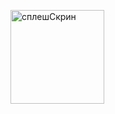  
<div style="display: flex;">
    <figure>
        <img src="https://github.com/13666kate/MyDiary/raw/main/app/src/main/java/diary/splash.png" width="150" alt="сплешСкрин">
    </figure>
</div>
